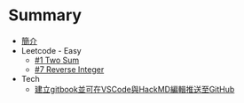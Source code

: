 # Summary

 * [簡介](README.md)
 * Leetcode - Easy
   * [#1 Two Sum](Leetcode/easy/1.md)
   * [#7 Reverse Integer](Leetcode/easy/7.md)
 * Tech
   * [建立gitbook並可在VSCode與HackMD編輯推送至GitHub](Tech/20210328.md)


